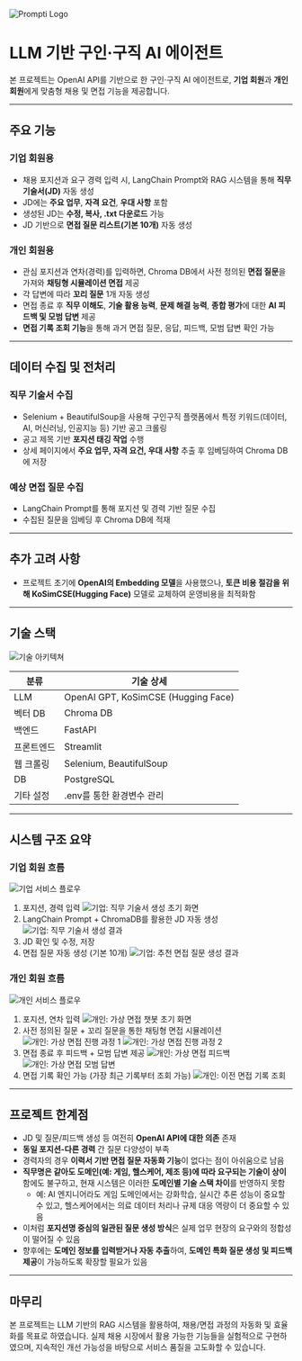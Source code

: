 ![Prompti Logo](./frontend/prompti_neon.png)

# LLM 기반 구인·구직 AI 에이전트

본 프로젝트는 OpenAI API를 기반으로 한 구인·구직 AI 에이전트로, **기업 회원**과 **개인 회원**에게 맞춤형 채용 및 면접 기능을 제공합니다.

---

## 주요 기능

### 기업 회원용
- 채용 포지션과 요구 경력 입력 시, LangChain Prompt와 RAG 시스템을 통해 **직무 기술서(JD)** 자동 생성
- JD에는 **주요 업무**, **자격 요건**, **우대 사항** 포함
- 생성된 JD는 **수정, 복사, .txt 다운로드** 가능
- JD 기반으로 **면접 질문 리스트(기본 10개)** 자동 생성

### 개인 회원용
- 관심 포지션과 연차(경력)를 입력하면, Chroma DB에서 사전 정의된 **면접 질문**을 가져와 **채팅형 시뮬레이션 면접** 제공
- 각 답변에 따라 **꼬리 질문** 1개 자동 생성
- 면접 종료 후 **직무 이해도**, **기술 활용 능력**, **문제 해결 능력**, **종합 평가**에 대한 **AI 피드백 및 모범 답변** 제공
- **면접 기록 조회 기능**을 통해 과거 면접 질문, 응답, 피드백, 모범 답변 확인 가능

---

## 데이터 수집 및 전처리

### 직무 기술서 수집
- Selenium + BeautifulSoup을 사용해 구인구직 플랫폼에서 특정 키워드(데이터, AI, 머신러닝, 인공지능 등) 기반 공고 크롤링
- 공고 제목 기반 **포지션 태깅 작업** 수행
- 상세 페이지에서 **주요 업무, 자격 요건, 우대 사항** 추출 후 임베딩하여 Chroma DB에 저장

### 예상 면접 질문 수집
- LangChain Prompt를 통해 포지션 및 경력 기반 질문 수집
- 수집된 질문을 임베딩 후 Chroma DB에 적재

---

## 추가 고려 사항

- 프로젝트 초기에 **OpenAI의 Embedding 모델**을 사용했으나, **토큰 비용 절감을 위해 KoSimCSE(Hugging Face)** 모델로 교체하여 운영비용을 최적화함

---

## 기술 스택
![기술 아키텍쳐](./captures/Architecture.png)

| 분류           | 기술 상세                           |
|----------------|-------------------------------------|
| LLM            | OpenAI GPT, KoSimCSE (Hugging Face) |
| 벡터 DB        | Chroma DB                           |
| 백엔드         | FastAPI                             |
| 프론트엔드     | Streamlit                           |
| 웹 크롤링      | Selenium, BeautifulSoup             |
| DB             | PostgreSQL                          |
| 기타 설정      | .env를 통한 환경변수 관리           |

---

## 시스템 구조 요약

### 기업 회원 흐름
![기업 서비스 플로우](./captures/Company.png)

1. 포지션, 경력 입력
![기업: 직무 기술서 생성 초기 화면](./captures/Company1.jpg)
2. LangChain Prompt + ChromaDB를 활용한 JD 자동 생성
![기업: 직무 기술서 생성 결과](./captures/Company2.jpg)
3. JD 확인 및 수정, 저장
4. 면접 질문 자동 생성 (기본 10개)
![기업: 추천 면접 질문 생성 결과](./captures/Company3.jpg)

### 개인 회원 흐름
![개인 서비스 플로우](./captures/Personal.png)

1. 포지션, 연차 입력
![개인: 가상 면접 챗봇 초기 화면](./captures/Personal1.jpg)
2. 사전 정의된 질문 + 꼬리 질문을 통한 채팅형 면접 시뮬레이션
![개인: 가상 면접 진행 과정 1](./captures/Personal2-1.jpg)
![개인: 가상 면접 진행 과정 2](./captures/Personal2-2.jpg)
3. 면접 종료 후 피드백 + 모범 답변 제공
![개인: 가상 면접 피드백](./captures/Personal3-1.jpg)
![개인: 가상 면접 모범 답변](./captures/Personal3-2.jpg)
4. 면접 기록 확인 가능 (가장 최근 기록부터 조회 가능)
![개인: 이전 면접 기록 조회](./captures/Personal4.jpg)

---

## 프로젝트 한계점

- JD 및 질문/피드백 생성 등 여전히 **OpenAI API에 대한 의존** 존재
- **동일 포지션-다른 경력** 간 질문 다양성이 부족
- 경력자의 경우 **이력서 기반 면접 질문 자동화 기능**이 없다는 점이 아쉬움으로 남음
- **직무명은 같아도 도메인(예: 게임, 헬스케어, 제조 등)에 따라 요구되는 기술이 상이**함에도 불구하고, 현재 시스템은 이러한 **도메인별 기술 스택 차이**를 반영하지 못함
  - 예: AI 엔지니어라도 게임 도메인에서는 강화학습, 실시간 추론 성능이 중요할 수 있고, 헬스케어에서는 의료 데이터 처리나 규제 대응 역량이 더 중요할 수 있음
- 이처럼 **포지션명 중심의 일관된 질문 생성 방식**은 실제 업무 현장의 요구와의 정합성이 떨어질 수 있음
- 향후에는 **도메인 정보를 입력받거나 자동 추출**하여, **도메인 특화 질문 생성 및 피드백 제공**이 가능하도록 확장할 필요가 있음

---

## 마무리

본 프로젝트는 LLM 기반의 RAG 시스템을 활용하여, 채용/면접 과정의 자동화 및 효율화를 목표로 하였습니다. 실제 채용 시장에서 활용 가능한 기능들을 실험적으로 구현하였으며, 지속적인 개선 가능성을 바탕으로 서비스 품질을 고도화할 수 있습니다.
